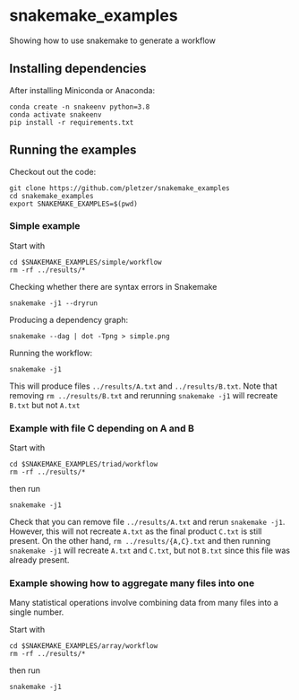 # snakemake_examples
Showing how to use snakemake to generate a workflow

## Installing dependencies

After installing Miniconda or Anaconda:
```
conda create -n snakeenv python=3.8
conda activate snakeenv
pip install -r requirements.txt
```

## Running the examples

Checkout out the code:
```
git clone https://github.com/pletzer/snakemake_examples
cd snakemake_examples
export SNAKEMAKE_EXAMPLES=$(pwd)
```

### Simple example

Start with 
```
cd $SNAKEMAKE_EXAMPLES/simple/workflow
rm -rf ../results/*
```

Checking whether there are syntax errors in Snakemake
```
snakemake -j1 --dryrun
```

Producing a dependency graph:
```
snakemake --dag | dot -Tpng > simple.png
```

Running the workflow:
```
snakemake -j1
```

This will produce files `../results/A.txt` and `../results/B.txt`. Note that removing `rm ../results/B.txt` and rerunning `snakemake -j1` will recreate `B.txt` but not `A.txt`

### Example with file C depending on A and B

Start with 
```
cd $SNAKEMAKE_EXAMPLES/triad/workflow
rm -rf ../results/*
```
then run
```
snakemake -j1
```

Check that you can remove file `../results/A.txt` and rerun `snakemake -j1`. However, this will not recreate `A.txt` as the final product `C.txt` is still present. On the other hand, `rm ../results/{A,C}.txt` and then running `snakemake -j1` will recreate `A.txt` and `C.txt`, but not `B.txt` since this file was already present.

### Example showing how to aggregate many files into one

Many statistical operations involve combining data from many files into a single number. 

Start with 
```
cd $SNAKEMAKE_EXAMPLES/array/workflow
rm -rf ../results/*
```
then run
```
snakemake -j1
```


